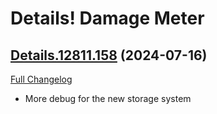 # Details! Damage Meter

## [Details.12811.158](https://github.com/Tercioo/Details-Damage-Meter/tree/Details.12811.158) (2024-07-16)
[Full Changelog](https://github.com/Tercioo/Details-Damage-Meter/compare/Details.12810.158...Details.12811.158) 

- More debug for the new storage system  
